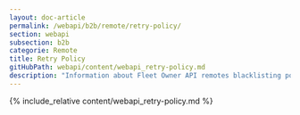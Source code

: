 ```yaml
---
layout: doc-article
permalink: /webapi/b2b/remote/retry-policy/
section: webapi
subsection: b2b
categorie: Remote
title: Retry Policy
gitHubPath: webapi/content/webapi_retry-policy.md
description: "Information about Fleet Owner API remotes blacklisting policy."
---
```


{% include_relative content/webapi_retry-policy.md %}